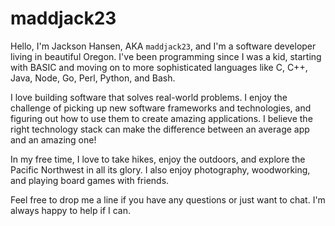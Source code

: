 # maddjack23

Hello, I'm Jackson Hansen, AKA `maddjack23`, and I'm a software developer living in beautiful Oregon. I've been programming since I was a kid, starting with BASIC and moving on to more sophisticated languages like C, C++, Java, Node, Go, Perl, Python, and Bash.

I love building software that solves real-world problems. I enjoy the challenge of picking up new software frameworks and technologies, and figuring out how to use them to create amazing applications. I believe the right technology stack can make the difference between an average app and an amazing one!

In my free time, I love to take hikes, enjoy the outdoors, and explore the Pacific Northwest in all its glory. I also enjoy photography, woodworking, and playing board games with friends.

Feel free to drop me a line if you have any questions or just want to chat. I'm always happy to help if I can.
